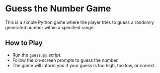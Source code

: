 # Guess the Number Game

This is a simple Python game where the player tries to guess a randomly generated number within a specified range.

## How to Play

- Run the `guess.py` script.
- Follow the on-screen prompts to guess the number.
- The game will inform you if your guess is too high, too low, or correct.

